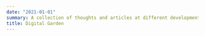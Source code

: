 ```yaml
---
date: "2021-01-01"
summary: A collection of thoughts and articles at different development stages
title: Digital Garden
---
```

